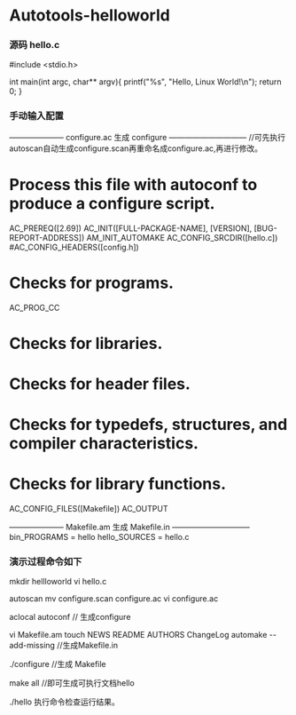 # Autotools-helloworld

### 源码 hello.c

#include <stdio.h>

int main(int argc, char** argv){
     printf("%s", "Hello, Linux World!\n");
     return 0;
}

### 手动输入配置 

——————— configure.ac  生成 configure  —————————— 
//可先执行autoscan自动生成configure.scan再重命名成configure.ac,再进行修改。
# Process this file with autoconf to produce a configure script.

AC_PREREQ([2.69])
AC_INIT([FULL-PACKAGE-NAME], [VERSION], [BUG-REPORT-ADDRESS])
AM_INIT_AUTOMAKE
AC_CONFIG_SRCDIR([hello.c])
#AC_CONFIG_HEADERS([config.h])

# Checks for programs.
AC_PROG_CC

# Checks for libraries.

# Checks for header files.

# Checks for typedefs, structures, and compiler characteristics.

# Checks for library functions.
AC_CONFIG_FILES([Makefile])
AC_OUTPUT

——————— Makefile.am 生成 Makefile.in —————————— 
bin_PROGRAMS = hello
hello_SOURCES = hello.c


### 演示过程命令如下

mkdir hellloworld
vi hello.c

autoscan
mv configure.scan configure.ac
vi configure.ac

aclocal
autoconf   // 生成configure

vi Makefile.am
touch NEWS README AUTHORS ChangeLog
automake --add-missing //生成Makefile.in

./configure  //生成 Makefile

make all //即可生成可执行文档hello

./hello 执行命令检查运行结果。



